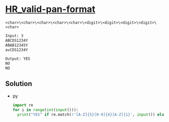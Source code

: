 # [HR_valid-pan-format](https://www.hackerrank.com/challenges/valid-pan-format)

```en
<char>\<char>\<char>\<char>\<char>\<digit>\<digit>\<digit>\<digit>\<char>
```

```txt
Input: 3
ABCDS1234Y
ABAB12345Y
avCDS1234Y

Output: YES
NO
NO
```

## Solution

* py

  ```py
  import re
  for i in range(int(input())):
    print("YES" if re.match(r'[A-Z]{5}[0-9]{4}[A-Z]{1}', input()) else "NO")
  ```
